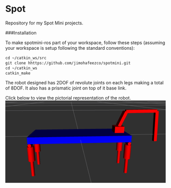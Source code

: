 # Spot
Repository for my Spot Mini projects.

###Installation

To make spotmini-ros part of your workspace, follow these steps (assuming your workspace is setup following the standard conventions):
```
cd ~/catkin_ws/src
git clone hhttps://github.com/jimohafeezco/spotmini.git
cd ~/catkin_ws
catkin_make
```

The robot designed has 2DOF of revolute joints on each legs making a total of 8DOF. It also has a prismatic joint on top of it base link. 

Click below to view the pictorial representation of the robot.
![alt text](https://github.com/jimohafeezco/spotmini/blob/master/Screenshot%20from%202019-10-05%2019-31-24.png)

